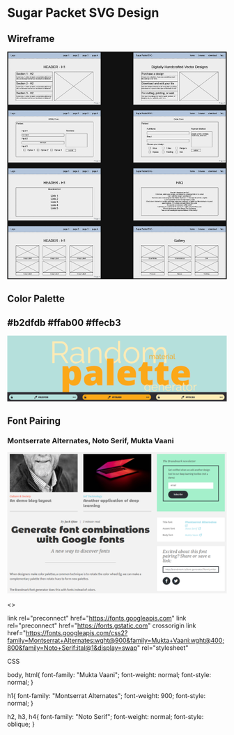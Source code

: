 # Sugar Packet SVG Design

## Wireframe

![wire frame](images/wireframe.png)

## Color Palette
## #b2dfdb #ffab00 #ffecb3

![color pallete](images/color-palette.png)

## Font Pairing
### Montserrate Alternates, Noto Serif, Mukta Vaani

![font pairing](images/font-pairing.png)

<>

link rel="preconnect" href="https://fonts.googleapis.com"
link rel="preconnect" href="https://fonts.gstatic.com" crossorigin
link href="https://fonts.googleapis.com/css2?family=Montserrat+Alternates:wght@900&family=Mukta+Vaani:wght@400;800&family=Noto+Serif:ital@1&display=swap" rel="stylesheet"

CSS

body, html{
font-family: "Mukta Vaani";
font-weight: normal;
font-style: normal;
}

h1{
font-family: "Montserrat Alternates";
font-weight: 900;
font-style: normal;
}

h2, h3, h4{
font-family: "Noto Serif";
font-weight: normal;
font-style: oblique;
}
